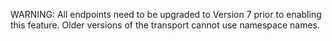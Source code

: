 WARNING: All endpoints need to be upgraded to Version 7 prior to enabling this feature. Older versions of the transport cannot use namespace names.
